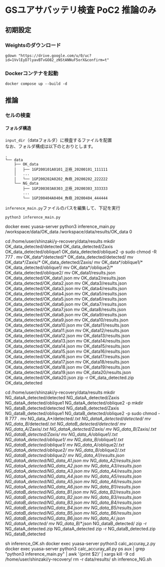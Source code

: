 # GSユアサバッテリ検査 PoC2 推論のみ

## 初期設定
### Weightsのダウンロード
```
gdown "https://drive.google.com/u/0/uc?id=1VvlEyD7lyavBTvGO82_zNStANNuF5orX&confirm=t"
```
### Dockerコンテナを起動
```
docker compose up --build -d
```

## 推論
### セルの検査

#### フォルダ構造
`input_dir`（dataフォルダ）に検査するファイルを配置  
なお、フォルダ構成は以下のとおりとします。
```
.
└── data
    ├── OK_data
    │   ├── 1GP200101A0101_正極_20200101_111111
    │   ...
    │   └── 1GP200202A0202_負極_20200202_222222
    └── NG_data
        ├── 1GP200303A0303_正極_20200303_333333
        ...
        └── 1GP200404A0404_負極_20200404_444444
```
`inference_main.py`ファイルのパスを編集して、下記を実行
```
python3 inference_main.py
```

docker exec yuasa-server python3 inference_main.py /workspace/data/OK_data /workspace/data/results/OK_data 0


cd /home/user/shinzaki/y-recovery/data/results
mkdir OK_data_detected/detected OK_data_detected/Zaxis OK_data_detected/oblique1 OK_data_detected/oblique2 -p
sudo chmod -R 777 .
mv OK_data*/detected/* OK_data_detected/detected/
mv OK_data*/Zaxis/* OK_data_detected/Zaxis/
mv OK_data*/oblique1/* OK_data_detected/oblique1/
mv OK_data*/oblique2/* OK_data_detected/oblique2/
mv OK_data1/results.json OK_data_detected/OK_data1.json
mv OK_data2/results.json OK_data_detected/OK_data2.json
mv OK_data3/results.json OK_data_detected/OK_data3.json
mv OK_data4/results.json OK_data_detected/OK_data4.json
mv OK_data5/results.json OK_data_detected/OK_data5.json
mv OK_data6/results.json OK_data_detected/OK_data6.json
mv OK_data7/results.json OK_data_detected/OK_data7.json
mv OK_data8/results.json OK_data_detected/OK_data8.json
mv OK_data9/results.json OK_data_detected/OK_data9.json
mv OK_data10/results.json OK_data_detected/OK_data10.json
mv OK_data11/results.json OK_data_detected/OK_data11.json
mv OK_data12/results.json OK_data_detected/OK_data12.json
mv OK_data13/results.json OK_data_detected/OK_data13.json
mv OK_data14/results.json OK_data_detected/OK_data14.json
mv OK_data15/results.json OK_data_detected/OK_data15.json
mv OK_data16/results.json OK_data_detected/OK_data16.json
mv OK_data17/results.json OK_data_detected/OK_data17.json
mv OK_data18/results.json OK_data_detected/OK_data18.json
mv OK_data19/results.json OK_data_detected/OK_data19.json
mv OK_data20/results.json OK_data_detected/OK_data20.json
zip -r OK_data_detected.zip OK_data_detected

cd /home/user/shinzaki/y-recovery/data/results
mkdir NG_dataA_detected/detected NG_dataA_detected/Zaxis NG_dataA_detected/oblique1 NG_dataA_detected/oblique2 -p
mkdir NG_dataB_detected/detected NG_dataB_detected/Zaxis NG_dataB_detected/oblique1 NG_dataB_detected/oblique2 -p
sudo chmod -R 777 .
mv NG_data_A*/detected/*.txt NG_dataA_detected/detected/
mv NG_data_B*/detected/*.txt NG_dataB_detected/detected/
mv NG_data_A*/Zaxis/*.txt NG_dataA_detected/Zaxis/
mv NG_data_B*/Zaxis/*.txt NG_dataB_detected/Zaxis/
mv NG_data_A*/oblique1/*.txt NG_dataA_detected/oblique1/
mv NG_data_B*/oblique1/*.txt NG_dataB_detected/oblique1/
mv NG_data_A*/oblique2/*.txt NG_dataA_detected/oblique2/
mv NG_data_B*/oblique2/*.txt NG_dataB_detected/oblique2/
mv NG_data_A1/results.json NG_dataA_detected/NG_data_A1.json
mv NG_data_A2/results.json NG_dataA_detected/NG_data_A2.json
mv NG_data_A3/results.json NG_dataA_detected/NG_data_A3.json
mv NG_data_A4/results.json NG_dataA_detected/NG_data_A4.json
mv NG_data_A5/results.json NG_dataA_detected/NG_data_A5.json
mv NG_data_A6/results.json NG_dataA_detected/NG_data_A6.json
mv NG_data_B1/results.json NG_dataB_detected/NG_data_B1.json
mv NG_data_B2/results.json NG_dataB_detected/NG_data_B2.json
mv NG_data_B3/results.json NG_dataB_detected/NG_data_B3.json
mv NG_data_B4/results.json NG_dataB_detected/NG_data_B4.json
mv NG_data_B5/results.json NG_dataB_detected/NG_data_B5.json
mv NG_data_B6/results.json NG_dataB_detected/NG_data_B6.json
mv NG_data_A*/*.json NG_dataA_detected/
mv NG_data_B*/*.json NG_dataB_detected/
zip -r NG_dataA_detected.zip NG_dataA_detected
zip -r NG_dataB_detected.zip NG_dataB_detected

sh inference_OK.sh
docker exec yuasa-server python3 calc_accuray_z.py
docker exec yuasa-server python3 calc_accuray_all.py
ps aux | grep "python3 inference_main.py" | awk '{print $2}' | xargs kill -9
cd /home/user/shinzaki/y-recovery/
rm -r data/results/
sh inference_NG.sh
